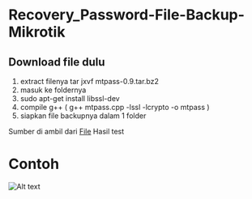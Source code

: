 # Recovery_Password-File-Backup-Mikrotik

 ## Download file dulu
 1. extract filenya tar jxvf mtpass-0.9.tar.bz2
 2. masuk ke foldernya
 3. sudo apt-get install libssl-dev
 4. compile g++ ( g++ mtpass.cpp -lssl -lcrypto -o mtpass )
 5. siapkan file backupnya dalam 1 folder

Sumber di ambil dari [File](http://manio.skyboo.net/mikrotik/)
Hasil test
# Contoh
![Alt text](https://github.com/PuguhDy/CVE-Root-Ubuntu/blob/main/testing.jpeg)
